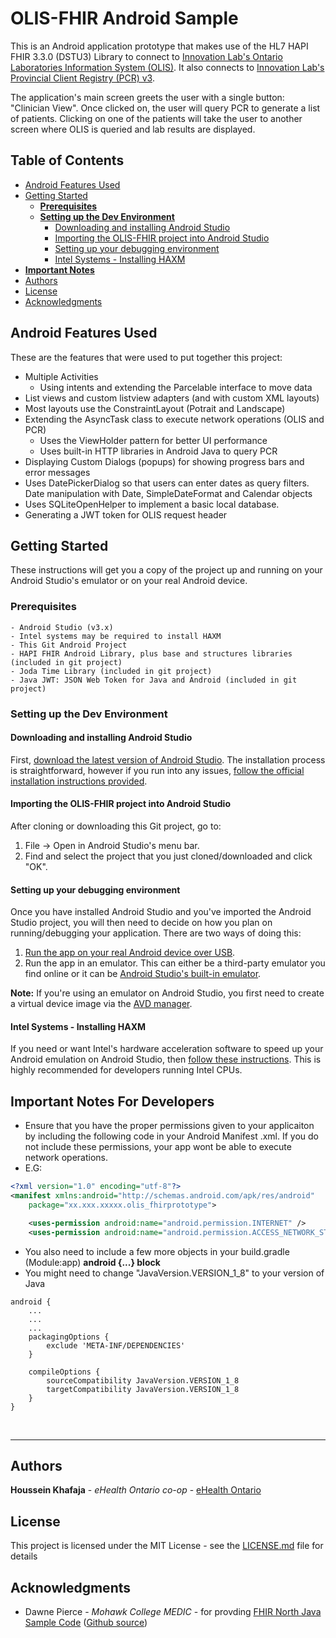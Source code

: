 # OLIS-FHIR Android Sample

This is an Android application prototype that makes use of the HL7 HAPI FHIR 3.3.0 (DSTU3) Library to connect to [Innovation Lab's Ontario Laboratories Information System (OLIS)](https://www.innovation-lab.ca/ontario-laboratories-information-system). It also connects to [Innovation Lab's Provincial Client Registry (PCR) v3](https://www.innovation-lab.ca/Provincial-Client-Registry).

The application's main screen greets the user with a single button: "Clinician View". Once clicked on, the user will query PCR to generate a list of patients. Clicking on one of the patients will take the user to another screen where OLIS is queried and lab results are displayed.

## Table of Contents
- [Android Features Used](#android-features-used)
- [Getting Started](#getting-started)
    - [**Prerequisites**](#prerequisites)
    - [**Setting up the Dev Environment**](#setting-up-the-dev-environment)
        - [Downloading and installing Android Studio](#downloading-and-installing-android-studio)
        - [Importing the OLIS-FHIR project into Android Studio](#importing-the-olis-fhir-project-into-android-studio)
        - [Setting up your debugging environment](#setting-up-your-debugging-environment)
        - [Intel Systems - Installing HAXM](#intel-systems---installing-haxm)
- [**Important Notes**](#important-notes)
- [Authors](#authors)
- [License](#license)
- [Acknowledgments](#acknowledgments)

## Android Features Used
These are the features that were used to put together this project:

- Multiple Activities 
    - Using intents and extending the Parcelable interface to move data
- List views and custom listview adapters (and with custom XML layouts)
- Most layouts use the ConstraintLayout (Potrait and Landscape)
- Extending the AsyncTask class to execute network operations (OLIS and PCR)
    - Uses the ViewHolder pattern for better UI performance
    - Uses built-in HTTP libraries in Android Java to query PCR
- Displaying Custom Dialogs (popups) for showing progress bars and error messages
- Uses DatePickerDialog so that users can enter dates as query filters. Date manipulation with Date, SimpleDateFormat and Calendar objects
- Uses SQLiteOpenHelper to implement a basic local database.
- Generating a JWT token for OLIS request header

## Getting Started
These instructions will get you a copy of the project up and running on your Android Studio's emulator or on your real Android device.
### **Prerequisites**

```
- Android Studio (v3.x)
- Intel systems may be required to install HAXM
- This Git Android Project
- HAPI FHIR Android Library, plus base and structures libraries (included in git project)
- Joda Time Library (included in git project)
- Java JWT: JSON Web Token for Java and Android (included in git project)
```

### **Setting up the Dev Environment**
#### Downloading and installing Android Studio
First, [download the latest version of Android Studio](https://developer.android.com/studio/).
The installation process is straightforward, however if you run into any issues, [follow the official installation instructions provided](https://developer.android.com/studio/install).

#### Importing the OLIS-FHIR project into Android Studio
After cloning or downloading this Git project, go to:
1. File -> Open in Android Studio's menu bar.
2. Find and select the project that you just cloned/downloaded and click "OK".

#### Setting up your debugging environment
Once you have installed Android Studio and you've imported the Android Studio project, you will then need to decide on how you plan on running/debugging your application. There are two ways of doing this:
1. [Run the app on your real Android device over USB](https://developer.android.com/studio/run/device).
2. Run the app in an emulator. This can either be a third-party emulator you find online or it can be [Android Studio's built-in emulator](https://developer.android.com/studio/run/emulator).

**Note:** If you're using an emulator on Android Studio, you first need to create a virtual device image via the [AVD manager](https://developer.android.com/studio/run/managing-avds).


#### Intel Systems - Installing HAXM
If you need or want Intel's hardware acceleration software to speed up your Android emulation on Android Studio, then [follow these instructions](https://developer.android.com/studio/run/emulator-acceleration). This is highly recommended for developers running Intel CPUs.

## **Important Notes For Developers**
- Ensure that you have the proper permissions given to your applicaiton by including the following code in your Android Manifest .xml. If you do not include these permissions, your app wont be able to execute network operations.
- E.G:
```xml
<?xml version="1.0" encoding="utf-8"?>
<manifest xmlns:android="http://schemas.android.com/apk/res/android"
    package="xx.xxx.xxxxx.olis_fhirprototype">

    <uses-permission android:name="android.permission.INTERNET" />
    <uses-permission android:name="android.permission.ACCESS_NETWORK_STATE" />
```
- You also need to include a few more objects in your build.gradle (Module:app) **android {...} block**
- You might need to change "JavaVersion.VERSION_1_8" to your version of Java
```
android {
    ...
    ...
    ...
    packagingOptions {
        exclude 'META-INF/DEPENDENCIES'
    }

    compileOptions {
        sourceCompatibility JavaVersion.VERSION_1_8
        targetCompatibility JavaVersion.VERSION_1_8
    }
}
```
<br/>

---
## Authors
**Houssein Khafaja** - *eHealth Ontario co-op* - [eHealth Ontario](https://www.ehealthontario.on.ca/en/)

## License
This project is licensed under the MIT License - see the [LICENSE.md](LICENSE.md) file for details

## Acknowledgments
* Dawne Pierce - *Mohawk College MEDIC* - for provding [FHIR North Java Sample Code](https://www.innovation-lab.ca/repository/ViewRepository?id=1911d245-5c6c-4156-bd7d-2f0701d6ce28) ([Github source](https://github.com/EHO-Innovation-Lab/FHIRNorthJava))
